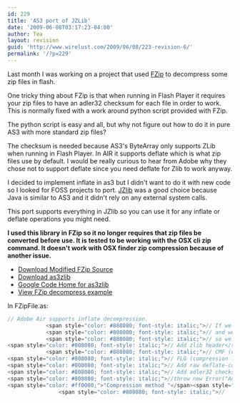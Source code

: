```yaml
---
id: 229
title: 'AS3 port of JZLib'
date: '2009-06-08T03:17:23-04:00'
author: Tea
layout: revision
guid: 'http://www.wirelust.com/2009/06/08/223-revision-6/'
permalink: '/?p=229'
---
```


Last month I was working on a project that used [FZip](http://codeazur.com.br/lab/fzip/) to decompress some zip files in flash.

One tricky thing about FZip is that when running in Flash Player it requires your zip files to have an adler32 checksum for each file in order to work. This is normally fixed with a work around python script provided with FZip.

The python script is easy and all, but why not figure out how to do it in pure AS3 with more standard zip files?

The checksum is needed because AS3's ByteArray only supports ZLib when running in Flash Player. In AIR it supports deflate which is what zip files use by default. I would be really curious to hear from Adobe why they chose not to support deflate since you need deflate for Zlib to work anyway.

I decided to implement inflate in as3 but I didn't want to do it with new code so I looked for FOSS projects to port. [JZlib](http://www.jcraft.com/jzlib/) was a good choice because Java is similar to AS3 and it didn't rely on any external system calls.

This port supports everything in JZlib so you can use it for any inflate or deflate operations you might need.

**I used this library in FZip so it no longer requires that zip files be converted before use. It is tested to be working with the OSX cli zip command. It doesn't work with OSX finder zip compression because of another issue.**

- [Download Modified FZip Source](/examples/fzip_as3zlib/fzip_snapshot_20090608.zip)
- [Download as3zlib](/examples/fzip_as3zlib/as3zlib_snapshot_20090608.zip)
- [Google Code Home for as3zlib](http://code.google.com/p/as3zlib/)
- [View FZip decompress example](/examples/fzip_as3zlib/fzip.html)

In FZipFile.as:

```actionscript
// Adobe Air supports inflate decompression.
			<span style="color: #808080; font-style: italic;">// If we got here, this is an Air application</span>
			<span style="color: #808080; font-style: italic;">// and we can decompress without using the Adler32 hack</span>
			<span style="color: #808080; font-style: italic;">// so we just write out the raw deflate compressed file</span>
<span style="color: #808080; font-style: italic;">// Add zlib header</span>
			<span style="color: #808080; font-style: italic;">// CMF (compression method and info)</span>
<span style="color: #808080; font-style: italic;">// FLG (compression level, preset dict, checkbits)</span>
<span style="color: #808080; font-style: italic;">// Add raw deflate-compressed file</span>
<span style="color: #808080; font-style: italic;">// Add adler32 checksum</span>
<span style="color: #808080; font-style: italic;">//throw new Error("Adler32 checksum not found.");</span>
<span style="color: #ff0000;">"Compression method "</span><span style="color: #ff0000;">" is not supported."</span><span style="color: #ff0000;">"deflate"</span><span style="color: #ff0000;">"decompress success:"</span><span style="color: #ff0000;">"stream error:"</span><span style="color: #ff0000;">" "</span><span style="color: #ff0000;">"data error:"</span><span style="color: #ff0000;">" "</span><span style="color: #808080; font-style: italic;">//} else {</span>
				<span style="color: #808080; font-style: italic;">//	System.println("status:" + this.filename + " " + err);</span>
 
```